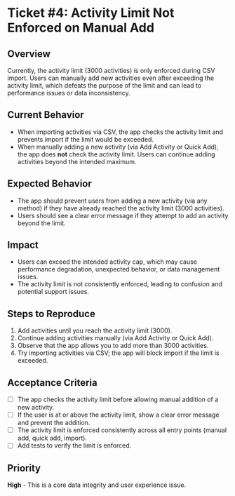 # Ticket #4: Activity Limit Not Enforced on Manual Add

## Overview
Currently, the activity limit (3000 activities) is only enforced during CSV import. Users can manually add new activities even after exceeding the activity limit, which defeats the purpose of the limit and can lead to performance issues or data inconsistency.

## Current Behavior
- When importing activities via CSV, the app checks the activity limit and prevents import if the limit would be exceeded.
- When manually adding a new activity (via Add Activity or Quick Add), the app does **not** check the activity limit. Users can continue adding activities beyond the intended maximum.

## Expected Behavior
- The app should prevent users from adding a new activity (via any method) if they have already reached the activity limit (3000 activities).
- Users should see a clear error message if they attempt to add an activity beyond the limit.

## Impact
- Users can exceed the intended activity cap, which may cause performance degradation, unexpected behavior, or data management issues.
- The activity limit is not consistently enforced, leading to confusion and potential support issues.

## Steps to Reproduce
1. Add activities until you reach the activity limit (3000).
2. Continue adding activities manually (via Add Activity or Quick Add).
3. Observe that the app allows you to add more than 3000 activities.
4. Try importing activities via CSV; the app will block import if the limit is exceeded.

## Acceptance Criteria
- [ ] The app checks the activity limit before allowing manual addition of a new activity.
- [ ] If the user is at or above the activity limit, show a clear error message and prevent the addition.
- [ ] The activity limit is enforced consistently across all entry points (manual add, quick add, import).
- [ ] Add tests to verify the limit is enforced.

## Priority
**High** - This is a core data integrity and user experience issue. 